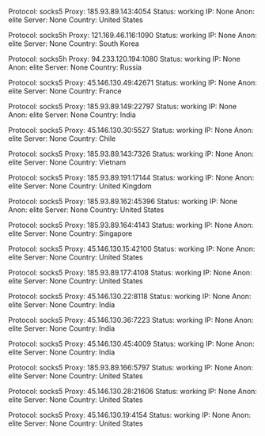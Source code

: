 Protocol: socks5
Proxy: 185.93.89.143:4054
Status: working
IP: None
Anon: elite
Server: None
Country: United States

Protocol: socks5h
Proxy: 121.169.46.116:1090
Status: working
IP: None
Anon: elite
Server: None
Country: South Korea

Protocol: socks5h
Proxy: 94.233.120.194:1080
Status: working
IP: None
Anon: elite
Server: None
Country: Russia

Protocol: socks5
Proxy: 45.146.130.49:42671
Status: working
IP: None
Anon: elite
Server: None
Country: France

Protocol: socks5
Proxy: 185.93.89.149:22797
Status: working
IP: None
Anon: elite
Server: None
Country: India

Protocol: socks5
Proxy: 45.146.130.30:5527
Status: working
IP: None
Anon: elite
Server: None
Country: Chile

Protocol: socks5
Proxy: 185.93.89.143:7326
Status: working
IP: None
Anon: elite
Server: None
Country: Vietnam

Protocol: socks5
Proxy: 185.93.89.191:17144
Status: working
IP: None
Anon: elite
Server: None
Country: United Kingdom

Protocol: socks5
Proxy: 185.93.89.162:45396
Status: working
IP: None
Anon: elite
Server: None
Country: United States

Protocol: socks5
Proxy: 185.93.89.164:4143
Status: working
IP: None
Anon: elite
Server: None
Country: Singapore

Protocol: socks5
Proxy: 45.146.130.15:42100
Status: working
IP: None
Anon: elite
Server: None
Country: United States

Protocol: socks5
Proxy: 185.93.89.177:4108
Status: working
IP: None
Anon: elite
Server: None
Country: United States

Protocol: socks5
Proxy: 45.146.130.22:8118
Status: working
IP: None
Anon: elite
Server: None
Country: India

Protocol: socks5
Proxy: 45.146.130.36:7223
Status: working
IP: None
Anon: elite
Server: None
Country: India

Protocol: socks5
Proxy: 45.146.130.45:4009
Status: working
IP: None
Anon: elite
Server: None
Country: India

Protocol: socks5
Proxy: 185.93.89.166:5797
Status: working
IP: None
Anon: elite
Server: None
Country: United States

Protocol: socks5
Proxy: 45.146.130.28:21606
Status: working
IP: None
Anon: elite
Server: None
Country: United States

Protocol: socks5
Proxy: 45.146.130.19:4154
Status: working
IP: None
Anon: elite
Server: None
Country: United States

